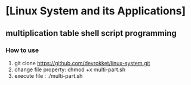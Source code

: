 # [Linux System and its Applications] 
## multiplication table shell script programming

### How to use
1. git clone https://github.com/devrokket/linux-system.git
2. change file property: chmod +x multi-part.sh
3. execute file : ./multi-part.sh

